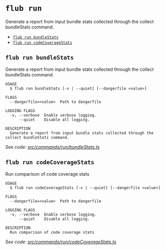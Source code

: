 `flub run`
==========

Generate a report from input bundle stats collected through the collect bundleStats command.

* [`flub run bundleStats`](#flub-run-bundlestats)
* [`flub run codeCoverageStats`](#flub-run-codecoveragestats)

## `flub run bundleStats`

Generate a report from input bundle stats collected through the collect bundleStats command.

```
USAGE
  $ flub run bundleStats [-v | --quiet] [--dangerfile <value>]

FLAGS
  --dangerfile=<value>  Path to dangerfile

LOGGING FLAGS
  -v, --verbose  Enable verbose logging.
      --quiet    Disable all logging.

DESCRIPTION
  Generate a report from input bundle stats collected through the collect bundleStats command.
```

_See code: [src/commands/run/bundleStats.ts](https://github.com/microsoft/FluidFramework/blob/main/build-tools/packages/build-cli/src/commands/run/bundleStats.ts)_

## `flub run codeCoverageStats`

Run comparison of code coverage stats

```
USAGE
  $ flub run codeCoverageStats [-v | --quiet] [--dangerfile <value>]

FLAGS
  --dangerfile=<value>  Path to dangerfile

LOGGING FLAGS
  -v, --verbose  Enable verbose logging.
      --quiet    Disable all logging.

DESCRIPTION
  Run comparison of code coverage stats
```

_See code: [src/commands/run/codeCoverageStats.ts](https://github.com/microsoft/FluidFramework/blob/main/build-tools/packages/build-cli/src/commands/run/codeCoverageStats.ts)_
